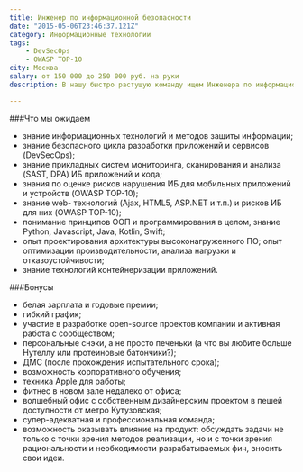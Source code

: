 ```yaml
---
title: Инженер по информационной безопасности
date: "2015-05-06T23:46:37.121Z"
category: Информационные технологии
tags:
    - DevSecOps
    - OWASP TOP-10
city: Москва
salary: от 150 000 до 250 000 руб. на руки
description: В нашу быстро растущую команду ищем Инженера по информационной безопасности, который может решить сложные инфраструктурные и сервисные задачи, обеспечить сохранность данных и провести аудит информационной безопасности.

---
```


###Что мы ожидаем
- знание информационных технологий и методов защиты информации;
- знание безопасного цикла разработки приложений и сервисов (DevSecOps);
- знание прикладных систем мониторинга, сканирования и анализа (SAST, DPA) ИБ приложений и кода;
- знания по оценке рисков нарушения ИБ для мобильных приложений и устройств (OWASP TOP-10);
- знание web- технологий (Ajax, HTML5, ASP.NET и т.п.) и рисков ИБ для них (OWASP TOP-10);
- понимание принципов ООП и программирования в целом, знание Python, Javascript, Java, Kotlin, Swift;
- опыт проектирования архитектуры высоконагруженного ПО; опыт оптимизации производительности, анализа нагрузки и отказоустойчивости;
- знание технологий контейнеризации приложений.

###Бонусы
- белая зарплата и годовые премии;
- гибкий график;
- участие в разработке open-source проектов компании и активная работа с сообществом;
- персональные снэки, а не просто печеньки (а что вы любите больше Нутеллу или протеиновые батончики?);
- ДМС (после прохождения испытательного срока);
- возможность корпоративного обучения;
- техника Apple для работы;
- фитнес в новом зале недалеко от офиса;
- волшебный офис с собственным дизайнерским проектом в пешей доступности от метро Кутузовская;
- супер-адекватная и профессиональная команда;
- возможность оказывать влияние на продукт: обсуждать задачи не только с точки зрения методов реализации, но и с точки зрения рациональности и необходимости разрабатываемых фич, вносить свои идеи.
